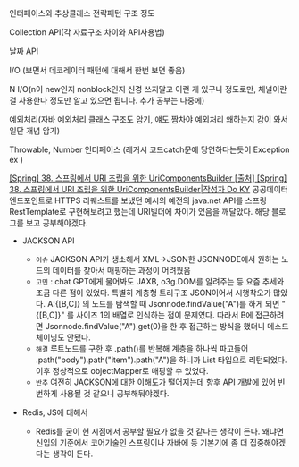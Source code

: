 인터페이스와 추상클래스 전략패턴 구조 정도

Collection API(각 자료구조 차이와 API사용법)

날짜 API

I/O (보면서 데코레이터 패턴에 대해서 한번 보면 좋음)

N I/O(n이 new인지 nonblock인지 신경 쓰지말고 이런 게 있구나 정도로만, 채널이란걸 사용한다 정도만 알고 있으면 됩니다. 추가 공부는 나중에)

예외처리(자바 예외처리 클래스 구조도 암기, 얘도 짬차야 예외처리 왜하는지 감이 와서 일단 개념 암기)

Throwable, Number 인터페이스 (레거시 코드catch문에 당연하다는듯이 Exception ex )

[[Spring] 38. 스프링에서 URI 조립을 위한 UriComponentsBuilder
[출처] [Spring] 38. 스프링에서 URI 조립을 위한 UriComponentsBuilder|작성자 Do KY](https://blog.naver.com/PostView.naver?blogId=aservmz&logNo=222322019981)
공공데이터 엔드포인트로 HTTPS 리퀘스트를 보냈던 예시의 예전의 java.net API를 스프링 RestTemplate로 구현해보려고 했는데 URI빌더에 차이가 있음을 깨달았다. 해당 블로그를 보고 공부해야겠다.

- JACKSON API
  - `이슈`  JACKSON API가 생소해서 XML->JSON한 JSONNODE에서 원하는 노드의 데이터를 찾아서 매핑하는 과정이 어려웠음
  - `고민` : chat GPT에게 물어봐도 JAXB, o3g.DOM를 알려주는 등 요즘 추세와 조금 다른 점이 있었다. 특별히 계층형 트리구조 JSON이어서 시행착오가 많았다. A:{[B,C]} 의 노드를 탐색할 때 Jsonnode.findValue("A")를 하게 되면 "{[B,C]}" 를 사이즈 1의 배열로 인식하는 점이 문제였다. 따라서 B에 접근하려면 Jsonnode.findValue("A").get(0)을 한 후 접근하는 방식을 했더니 메소드 체이닝도 안됐다. 
  - `해결` 루트노드를 구한 후 .path()를 반복해 계층을 하나씩 파고들어 .path("body").path("item").path("A")을 하니까 List<JsonNode> 타입으로 리턴되었다. 이후 정상적으로 objectMapper로 매핑할 수 있었다. 
  - `반추` 여전히 JACKSON에 대한 이해도가 떨어지는데 향후 API 개발에 있어 빈번하게 사용될 것 같으니 공부해둬야겠다.

- Redis, JS에 대해서
  - Redis를 굳이 현 시점에서 공부할 필요가 없을 것 같다는 생각이 든다. 왜냐면 신입의 기준에서 코어기술인 스프링이나 자바에 등 기본기에 좀 더 집중해야겠다는 생각이 든다.  